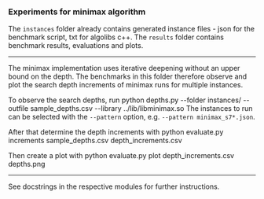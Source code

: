 ### Experiments for minimax algorithm

The `instances` folder already contains generated instance files - json for the benchmark script, txt for algolibs c++.
The `results` folder contains benchmark results, evaluations and plots.

---

The minimax implementation uses iterative deepening without an upper bound on the depth. The benchmarks in this folder therefore
observe and plot the search depth increments of minimax runs for multiple instances.

To observe the search depths, run
    python depths.py --folder instances/ --outfile sample_depths.csv --library ../lib/libminimax.so
The instances to run can be selected with the `--pattern` option, e.g. `--pattern minimax_s7*.json`.

After that determine the depth increments with
    python evaluate.py increments sample_depths.csv depth_increments.csv

Then create a plot with
    python evaluate.py plot depth_increments.csv depths.png

---

See docstrings in the respective modules for further instructions.